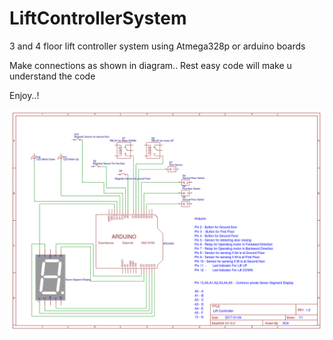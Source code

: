 # LiftControllerSystem
3 and 4 floor lift controller system using Atmega328p or arduino boards

Make connections as shown in diagram..
Rest easy code will make u understand the code

Enjoy..!

<p><img alt="Image" title="icon" src="lift1.png" /></p>
